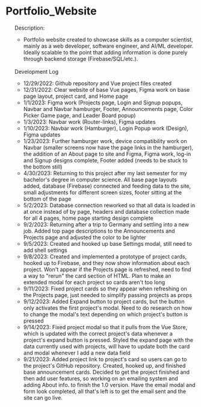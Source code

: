 # Portfolio_Website

<ul>
Description:
<ul>
  <li>Portfolio website created to showcase skills as a computer scientist, mainly as a web developer, software engineer, and AI/ML developer. Ideally scalable to the point that adding information is done purely through backend storage (Firebase/SQL/etc.).</li>
</ul>
<br>
Development Log
<ul>
  <li>12/29/2022: Github repository and Vue project files created</li>
  <li>12/31/2022: Clear website of base Vue pages, Figma work on base page layout, project card, and Home page</li>
  <li>1/1/2023: Figma work (Projects page, Login and Signup popups, Navbar and Navbar hamburger, Footer, Announcements page, Color Picker Game page, and Leader Board popup)</li>
  <li>1/3/2023: Navbar work (Router-links), Figma updates</li>
  <li>1/10/2023: Navbar work (Hamburger), Login Popup work (Design), Figma updates</li>
  <li>1/23/2023: Further hamburger work, device compatibility work on Navbar (smaller screens now have the page links in the hamburger), the addition of an About page to site and Figma, Figma work, log-in and Signup designs complete, Footer added (needs to be stuck to the bottom still)</li>
  <li>4/30/2023: Returning to this project after my last semester for my bachelor's degree in computer science. All base page layouts added, database (Firebase) connected and feeding data to the site, small adjustments for different screen sizes, footer sitting at the bottom of the page</li>
  <li>5/2/2023: Database connection reworked so that all data is loaded in at once instead of by page, headers and database collection made for all 4 pages, home page starting design complete</li>
  <li>9/2/2023: Returning after a trip to Germany and settling into a new job. Added top page descriptions to the Announcements and Projects page and adjusted the color to be lighter</li>
  <li>9/5/2023: Created and hooked up base Settings modal, still need to add shell settings</li>
  <li>9/8/2023: Created and implemented a prototype of project cards, hooked up to Firebase, and they now show information about each project. Won't appear if the Projects page is refreshed, need to find a way to "rerun" the card section of HTML. Plan to make an extended modal for each project so cards aren't too long</li>
  <li>9/11/2023: Fixed project cards so they appear when refreshing on the Projects page, just needed to simplify passing projects as props</li>
  <li>9/12/2023: Added Expand button to project cards, but the button only activates the first project's modal. Need to do research on how to change the modal's text depending on which project's button is pressed</li>
  <li>9/14/2023: Fixed project modal so that it pulls from the Vue Store, which is updated with the correct project's data whenever a project's expand button is pressed. Styled the expand page with the data currently used with projects, will have to update both the card and modal whenever I add a new data field</li>
  <li>9/21/2023: Added project link to project's card so users can go to the project's GitHub repository. Created, hooked up, and finished base announcement cards. Decided to get the project finished and then add user features, so working on an emailing system and adding About info. to finish the 1.0 version. Have the email modal and form look completed, all that's left is to get the email sent and the site can go live.</li>
</ul>
</ul>
